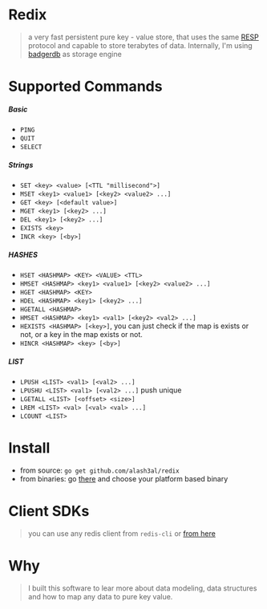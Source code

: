 Redix
======
> a very fast persistent pure key - value store, that uses the same [RESP](https://redis.io/topics/protocol) protocol and capable to store terabytes of data.
> Internally, I'm using [badgerdb](https://github.com/dgraph-io/badger) as storage engine 

Supported Commands
===================

##### Basic
- `PING`
- `QUIT`
- `SELECT`

##### Strings
- `SET <key> <value> [<TTL "millisecond">]`
- `MSET <key1> <value1> [<key2> <value2> ...]`
- `GET <key> [<default value>]`
- `MGET <key1> [<key2> ...]`
- `DEL <key1> [<key2> ...]`
- `EXISTS <key>`
- `INCR <key> [<by>]`

##### HASHES
- `HSET <HASHMAP> <KEY> <VALUE> <TTL>`
- `HMSET <HASHMAP> <key1> <value1> [<key2> <value2> ...]`
- `HGET <HASHMAP> <KEY>`
- `HDEL <HASHMAP> <key1> [<key2> ...]`
- `HGETALL <HASHMAP>`
- `HMSET <HASHMAP> <key1> <val1> [<key2> <val2> ...]`
- `HEXISTS <HASHMAP> [<key>]`, you can just check if the map is exists or not, or a key in the map exists or not.
- `HINCR <HASHMAP> <key> [<by>]`

##### LIST
- `LPUSH <LIST> <val1> [<val2> ...]`
- `LPUSHU <LIST> <val1> [<val2> ...]` push unique
- `LGETALL <LIST> [<offset> <size>]`
- `LREM <LIST> <val> [<val> <val> ...]`
- `LCOUNT <LIST>`

Install
=======
- from source: `go get github.com/alash3al/redix`
- from binaries: go [there](https://github.com/alash3al/redix/releases) and choose your platform based binary

Client SDKs
===========
> you can use any redis client from `redis-cli` or [from here](https://redis.io/clients)

Why
===
> I built this software to lear more about data modeling, data structures and how to map any data to pure key value.

